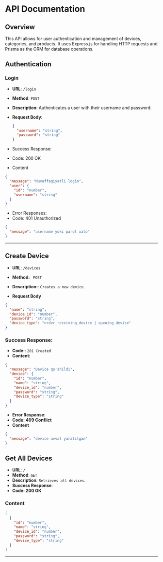 # API Documentation

## Overview

This API allows for user authentication and management of devices, categories, and products. It uses Express.js for handling HTTP requests and Prisma as the ORM for database operations.

## Authentication

### Login

- **URL**: `/login`
- **Method**: `POST`
- **Description**: Authenticates a user with their username and password.
- **Request Body**:

  ```json
  {
    "username": "string",
    "password": "string"
  }
  ```

- Success Response:
- Code: 200 OK
- Content

```json
{
  "message": "Muvaffaqiyatli login",
  "user": {
    "id": "number",
    "username": "string"
  }
}
```

- Error Responses:
- Code: 401 Unauthorized

```json
{
  "message": "username yoki parol xato"
}
```

---

## Create Device

- **URL**: `/devices`
- **Method:** ` POST`
- **Description:**: `Creates a new device`.

- **Request Body**

```json
{
  "name": "string",
  "device_id": "number",
  "password": "string",
  "device_type": "order_receiving_device | queuing_device"
}
```

### Success Response:

- **Code:**: `201 Created`
- **Content:**

```json
{
  "message": "Device qo'shildi",
  "device": {
    "id": "number",
    "name": "string",
    "device_id": "number",
    "password": "string",
    "device_type": "string"
  }
}
```

- **Error Response:**
- **Code: 409 Conflict**
- **Content**

```json
{
  "message": "device avval yaratilgan"
}
```

## Get All Devices

- **URL**: `/`
- **Method**: `GET`
- **Description**: `Retrieves all devices`.
- **Success Response**:
- **Code: 200 OK**

### Content

```json
[
  {
    "id": "number",
    "name": "string",
    "device_id": "number",
    "password": "string",
    "device_type": "string"
  }
]
```
---

